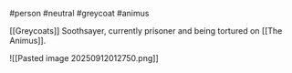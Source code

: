 #person #neutral #greycoat #animus

[[Greycoats]] Soothsayer, currently prisoner and being tortured on [[The Animus]].

![[Pasted image 20250912012750.png]]